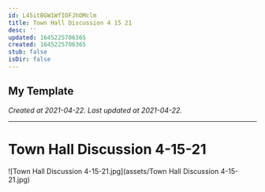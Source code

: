 ```yaml
---
id: L45itBGW1WfIOFJhOMclm
title: Town Hall Discussion 4 15 21
desc: ''
updated: 1645225706365
created: 1645225706365
stub: false
isDir: false
---
```

My Template
---

_Created at 2021-04-22._
_Last updated at 2021-04-22._




---

# Town Hall Discussion 4-15-21


![Town Hall Discussion 4-15-21.jpg](assets/Town Hall Discussion 4-15-21.jpg)

